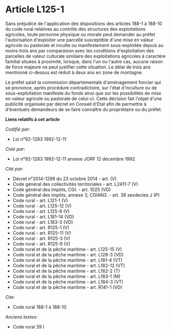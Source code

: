 # Article L125-1

Sans préjudice de l'application des dispositions des articles 188-1 à 188-10 du code rural relatives au contrôle des
structures des exploitations agricoles, toute personne physique ou morale peut demander au préfet l'autorisation d'exploiter
une parcelle susceptible d'une mise en valeur agricole ou pastorale et inculte ou manifestement sous-exploitée depuis au
moins trois ans par comparaison avec les conditions d'exploitation des parcelles de valeur culturale similaire des
exploitations agricoles à caractère familial situées à proximité, lorsque, dans l'un ou l'autre cas, aucune raison de force
majeure ne peut justifier cette situation. Le délai de trois ans mentionné ci-dessus est réduit à deux ans en zone de
montagne.

Le préfet saisit la commission départementale d'aménagement foncier qui se prononce, après procédure contradictoire, sur
l'état d'inculture ou de sous-exploitation manifeste du fonds ainsi que sur les possibilités de mise en valeur agricole ou
pastorale de celui-ci. Cette décision fait l'objet d'une publicité organisée par décret en Conseil d'Etat afin de permettre à
d'éventuels demandeurs de se faire connaître du propriétaire ou du préfet.

**Liens relatifs à cet article**

_Codifié par_:

  - Loi n°92-1283 1992-12-11

_Créé par_:

  - Loi n°92-1283 1992-12-11 annexe JORF 12 décembre 1992

_Cité par_:

  - Décret n°2014-1298 du 23 octobre 2014 - art. (V)
  - Code général des collectivités territoriales - art. L2411-7 (V)
  - Code général des impôts, CGI. - art. 1025 (VD)
  - Code général des impôts, annexe 3, CGIAN3. - art. 38 sexdecies J (P)
  - Code rural - art. L121-1 (V)
  - Code rural - art. L125-12 (V)
  - Code rural - art. L125-8 (V)
  - Code rural - art. L181-14 (VD)
  - Code rural - art. L183-3 (VD)
  - Code rural - art. R125-1 (V)
  - Code rural - art. R125-11 (V)
  - Code rural - art. R125-3 (V)
  - Code rural - art. R125-9 (V)
  - Code rural et de la pêche maritime - art. L125-15 (V)
  - Code rural et de la pêche maritime - art. L128-3 (VD)
  - Code rural et de la pêche maritime - art. L181-4 (VT)
  - Code rural et de la pêche maritime - art. L182-12 (VT)
  - Code rural et de la pêche maritime - art. L182-2 (T)
  - Code rural et de la pêche maritime - art. L183-1 (M)
  - Code rural et de la pêche maritime - art. L184-3 (VT)
  - Code rural et de la pêche maritime - art. R141-1 (VD)

_Cite_:

  - Code rural 188-1 à 188-10

_Anciens textes_:

  - Code rural 39 I
